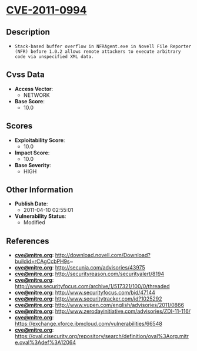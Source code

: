 
# [CVE-2011-0994](https://cve.mitre.org/cgi-bin/cvename.cgi?name=CVE-2011-0994)

## Description

- `Stack-based buffer overflow in NFRAgent.exe in Novell File Reporter (NFR) before 1.0.2 allows remote attackers to execute arbitrary code via unspecified XML data.`

## Cvss Data

- **Access Vector**:
  - NETWORK
- **Base Score**:
  - 10.0

## Scores

- **Exploitability Score**:
  - 10.0
- **Impact Score**:
  - 10.0
- **Base Severity**:
  - HIGH

## Other Information

- **Publish Date**:
  - 2011-04-10 02:55:01
- **Vulnerability Status**:
  - Modified

## References

- **cve@mitre.org**: http://download.novell.com/Download?buildid=rCAgCcbPH9s~
- **cve@mitre.org**: http://secunia.com/advisories/43975
- **cve@mitre.org**: http://securityreason.com/securityalert/8194
- **cve@mitre.org**: http://www.securityfocus.com/archive/1/517321/100/0/threaded
- **cve@mitre.org**: http://www.securityfocus.com/bid/47144
- **cve@mitre.org**: http://www.securitytracker.com/id?1025292
- **cve@mitre.org**: http://www.vupen.com/english/advisories/2011/0866
- **cve@mitre.org**: http://www.zerodayinitiative.com/advisories/ZDI-11-116/
- **cve@mitre.org**: https://exchange.xforce.ibmcloud.com/vulnerabilities/66548
- **cve@mitre.org**: https://oval.cisecurity.org/repository/search/definition/oval%3Aorg.mitre.oval%3Adef%3A12064
